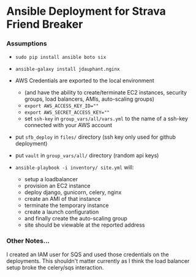 # Ansible Deployment for Strava Friend Breaker

### Assumptions
- `sudo pip install ansible boto six`
- `ansible-galaxy install jdauphant.nginx`
- AWS Credentials are exported to the local environment
    - (and have the ability to create/terminate EC2 instances, security groups, load balancers, AMIs, auto-scaling groups)
    - `export AWS_ACCESS_KEY_ID=""`
    - `export AWS_SECRET_ACCESS_KEY=""`
    - set `ssh-key` in `group_vars/all/vars.yml` to the name of a ssh-key connected with your AWS account
- put `sfb_deploy` in `files/` directory (ssh key only used for github deployment)
- put `vault` in `group_vars/all/` directory (random api keys)

- `ansible-playbook -i inventory/ site.yml` will:
    - setup a loadbalancer
    - provision an EC2 instance
    - deploy django, gunicorn, celery, nginx
    - create an AMI of that instance
    - terminate the temporary instance
    - create a launch configuration
    - and finally create the auto-scaling group
    - site should be viewable at the reported address


### Other Notes...
I created an IAM user for SQS and used those credentials on the deployments. This shouldn't matter currently as I think the load balancer setup broke the celery/sqs interaction.
